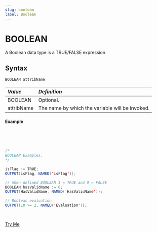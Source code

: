 ```yaml
---
slug: boolean
label: Boolean
---
```


# BOOLEAN

A Boolean data type is a TRUE/FALSE expression.

## Syntax

```java
BOOLEAN attribName
```

| _Value_    | _Definition_                                    |
| :--------- | :---------------------------------------------- |
| BOOLEAN    | Optional.                                       |
| attribName | The name by which the variable will be invoked. |

#### Example

<br>
<pre id = 'BoolExp_1'>

```java
/*
BOOLEAN Examples.
*/

isFlag := TRUE;
OUTPUT(isFlag, NAMED('isFlag'));

// When defined BOOLEAN 1 = TRUE and 0 = FALSE
BOOLEAN hasValidName := 0;
OUTPUT(HasValidName, NAMED('HasValidName'));

// Boolean evaluation
OUTPUT(10 >= 2, NAMED('Evaluation'));
```

</pre>
<a class="trybutton" href="javascript:OpenECLEditor(['BoolExp_1'])"> Try Me </a>

</br>
</br>
